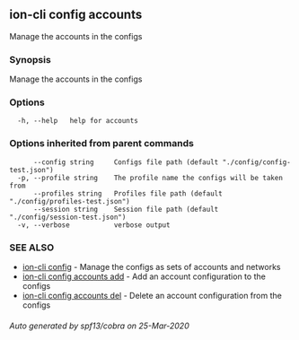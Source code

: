 ## ion-cli config accounts

Manage the accounts in the configs

### Synopsis

Manage the accounts in the configs

### Options

```
  -h, --help   help for accounts
```

### Options inherited from parent commands

```
      --config string     Configs file path (default "./config/config-test.json")
  -p, --profile string    The profile name the configs will be taken from
      --profiles string   Profiles file path (default "./config/profiles-test.json")
      --session string    Session file path (default "./config/session-test.json")
  -v, --verbose           verbose output
```

### SEE ALSO

* [ion-cli config](ion-cli_config.md)	 - Manage the configs as sets of accounts and networks
* [ion-cli config accounts add](ion-cli_config_accounts_add.md)	 - Add an account configuration to the configs
* [ion-cli config accounts del](ion-cli_config_accounts_del.md)	 - Delete an account configuration from the configs

###### Auto generated by spf13/cobra on 25-Mar-2020
